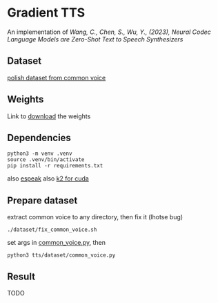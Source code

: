 # Gradient TTS
An implementation of *Wang, C., Chen, S., Wu, Y., (2023), Neural Codec Language Models are Zero-Shot Text to Speech Synthesizers*

## Dataset
[polish dataset from common voice](https://commonvoice.mozilla.org/pl/datasets)
## Weights
Link to [download](TODO) the weights
## Dependencies
```
python3 -m venv .venv
source .venv/bin/activate
pip install -r requirements.txt
```
also [espeak](https://aur.archlinux.org/packages/espeak)
also [k2 for cuda](https://k2-fsa.github.io/k2/installation/pre-compiled-cuda-wheels-linux/2.2.2.html)
## Prepare dataset
extract common voice to any directory, then fix it (lhotse bug)
```
./dataset/fix_common_voice.sh
```
set args in [common_voice.py](tts/dataset/common_voice.py), then
```
python3 tts/dataset/common_voice.py
```

## Result
TODO
